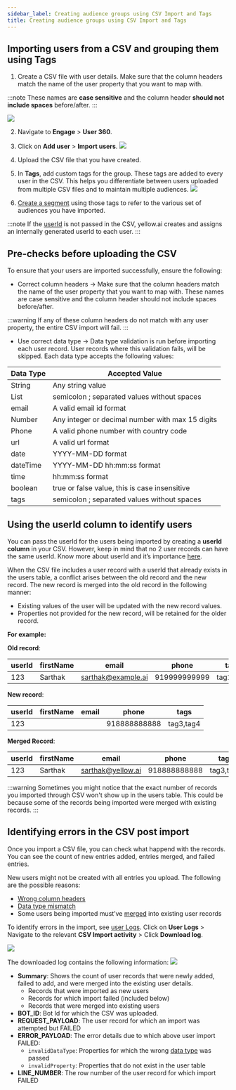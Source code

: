 ```yaml
---
sidebar_label: Creating audience groups using CSV Import and Tags
title: Creating audience groups using CSV Import and Tags
---
```


## Importing users from a CSV and grouping them using Tags

1. Create a CSV file with user details. Make sure that the column headers match the name of the user property that you want to map with. 

:::note
These names are **case sensitive** and the column header **should not include spaces** before/after.
:::

   ![](https://i.imgur.com/gEcRb2s.jpg)

2. Navigate to **Engage** > **User 360**.
3. Click on **Add user** > **Import users**.
   ![](https://i.imgur.com/KkDLtC2.png)

4. Upload the CSV file that you have created. 
5. In **Tags**, add custom tags for the group. These tags are added to every user in the CSV. This helps you differentiate between users uploaded from multiple CSV files and to maintain multiple audiences.
   ![](https://i.imgur.com/Asg1896.jpg)

6. [Create a segment](https://docs.yellow.ai/docs/platform_concepts/engagement/cdp/user_data_segments/creating_managing_user_segment) using those tags to refer to the various set of audiences you have imported.

:::note
If the [userId](https://docs.yellow.ai/docs/platform_concepts/engagement/cdp/user_data/user_properties/#1-user-id) is not passed in the CSV, yellow.ai creates and assigns an internally generated userId to each user.
:::

## Pre-checks before uploading the CSV

To ensure that your users are imported successfully, ensure the following:
- Correct column headers → Make sure that the column headers match the name of the user property that you want to map with. These names are case sensitive and the column header should not include spaces before/after. 

:::warning
If any of these column headers do not match with any user property, the entire CSV import will fail.
:::

- Use correct data type → Data type validation is run before importing each user record. User records where this validation fails, will be skipped. Each data type accepts the following values:

| Data Type | Accepted Value                                   |
|-----------|--------------------------------------------------|
| String    | Any string value                                 |
| List      | semicolon ; separated values without spaces      |
| email     | A valid email id format                          |
| Number    | Any integer or decimal number with max 15 digits |
| Phone     | A valid phone number with country code           |
| url       | A valid url format                               |
| date      | YYYY-MM-DD format                                |
| dateTime  | YYYY-MM-DD hh:mm:ss format                       |
| time      | hh:mm:ss format                                  |
| boolean   | true or false value, this is case insensitive    |
| tags      | semicolon ; separated values without spaces      |

## Using the userId column to identify users

You can pass the userId for the users being imported by creating a **userId column** in your CSV. However, keep in mind that no 2 user records can have the same userId. Know more about userId and it’s importance [here](https://docs.yellow.ai/docs/platform_concepts/engagement/cdp/user_data/user_properties#1-user-id).

When the CSV file includes a user record with a userId that already exists in the users table, a conflict arises between the old record and the new record. The new record is merged into the old record in the following manner:

- Existing values of the user will be updated with the new record values.
- Properties not provided for the new record, will be retained for the older record.

**For example:**


**Old record**:

| userId | firstName | email             | phone        | tags      |
|--------|-----------|-------------------|--------------|-----------|
|    123 | Sarthak   | sarthak@example.ai | 919999999999 | tag1,tag2 |

**New record**:

| userId | firstName | email | phone        | tags      |
|--------|-----------|-------|--------------|-----------|
|    123 |           |       | 918888888888 | tag3,tag4 |

**Merged Record**:

| userId | firstName | email             | phone        | tags      |
|--------|-----------|-------------------|--------------|-----------|
|    123 | Sarthak   | sarthak@yellow.ai | 918888888888 | tag3,tag4 |

:::warning
Sometimes you might notice that the exact number of records you imported through CSV won't show up in the users table. This could be because some of the records being imported were merged with existing records.
:::

## Identifying errors in the CSV post import

Once you import a CSV file, you can check what happend with the records. You can see the count of new entries added, entries merged, and failed entries. 

New users might not be created with all entries you upload. The following are the possible reasons:
- [Wrong column headers](https://docs.yellow.ai/docs/platform_concepts/engagement/cdp/user_data/add_users#22-checklist-for-csv-import)
- [Data type mismatch](https://docs.yellow.ai/docs/platform_concepts/engagement/cdp/user_data/add_users#22-checklist-for-csv-import)
- Some users being imported must’ve [merged](https://docs.yellow.ai/docs/platform_concepts/engagement/cdp/user_data/add_users#23-use-the-userid-column-for-unique-identifiers) into existing user records

To identify errors in the import, see [user Logs](https://docs.yellow.ai/docs/platform_concepts/engagement/cdp/user_data/add_users#24-analyse-import-errors). 
Click on **User Logs** > Navigate to the relevant **CSV Import activity** > Click **Download log**.


![](https://i.imgur.com/5jj2BgM.jpg)


The downloaded log contains the following information:
![](https://i.imgur.com/PVDp28M.png)

* **Summary**: Shows the count of user records that were newly added, failed to add, and were merged into the existing user details.  
   - Records that were imported as new users
   - Records for which import failed (included below)
   - Records that were merged into existing users
* **BOT_ID**: Bot Id for which the CSV was uploaded.
* **REQUEST_PAYLOAD**: The user record for which an import was attempted but FAILED
* **ERROR_PAYLOAD**: The error details due to which above user import FAILED:
    - `invalidDataType`: Properties for which the wrong [data type](https://docs.yellow.ai/docs/platform_concepts/engagement/cdp/overview/#21-user-property-data-types) was passed
    - `invalidProperty`: Properties that do not exist in the user table
* **LINE_NUMBER**: The row number of the user record for which import FAILED
